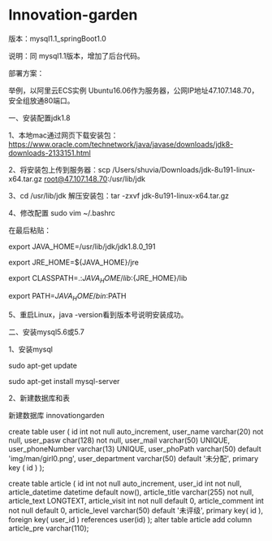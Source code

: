 # Innovation-garden

版本：mysql1.1_springBoot1.0

说明：同 mysql1.1版本，增加了后台代码。

部署方案：

举例，以阿里云ECS实例 Ubuntu16.06作为服务器，公网IP地址47.107.148.70，安全组放通80端口。

一、安装配置jdk1.8

1、本地mac通过网页下载安装包：https://www.oracle.com/technetwork/java/javase/downloads/jdk8-downloads-2133151.html

2、将安装包上传到服务器：scp /Users/shuvia/Downloads/jdk-8u191-linux-x64.tar.gz root@47.107.148.70:/usr/lib/jdk

3、cd /usr/lib/jdk 解压安装包：tar -zxvf jdk-8u191-linux-x64.tar.gz

4、修改配置 
sudo vim ~/.bashrc  

在最后粘贴：

export JAVA_HOME=/usr/lib/jdk/jdk1.8.0_191

export JRE_HOME=${JAVA_HOME}/jre  

export CLASSPATH=.:${JAVA_HOME}/lib:${JRE_HOME}/lib  

export PATH=${JAVA_HOME}/bin:$PATH

5、重启Linux，java -version看到版本号说明安装成功。

二、安装mysql5.6或5.7

1、安装mysql

sudo apt-get update

sudo apt-get install mysql-server 

2、新建数据库和表

新建数据库 innovationgarden

create table user (
	id int not null auto_increment,
	user_name varchar(20) not null,
	user_pasw char(128) not null,
	user_mail varchar(50) UNIQUE,
	user_phoneNumber varchar(13) UNIQUE,
	user_phoPath varchar(50) default 'img/man/girl0.png',
	user_department varchar(50) default '未分配',
	primary key ( id )
);

create table article (
	id int not null auto_increment,
	user_id int not null,
  	article_datetime datetime default now(),
	article_title varchar(255) not null,
	article_text LONGTEXT,
	article_visit int not null default 0,
	article_comment int not null default 0,
	article_level varchar(50) default '未评级',
	primary key( id ),
	foreign key( user_id ) references user(id)
);
alter table article add column article_pre varchar(110);



